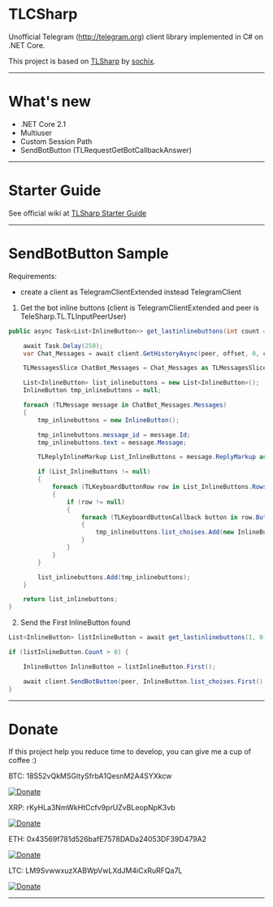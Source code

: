 # TLCSharp

Unofficial Telegram (http://telegram.org) client library implemented in C# on .NET Core.

This project is based on [TLSharp](https://github.com/sochix/TLSharp) by [sochix](https://github.com/sochix).

-------------------------------

# What's new
- .NET Core 2.1
- Multiuser
- Custom Session Path
- SendBotButton (TLRequestGetBotCallbackAnswer)

-------------------------------

# Starter Guide

See official wiki at [TLSharp Starter Guide](https://github.com/sochix/TLSharp/#starter-guide)

-------------------------------

# SendBotButton Sample

Requirements:
- create a client as TelegramClientExtended instead TelegramClient

1) Get the bot inline buttons (client is TelegramClientExtended and peer is TeleSharp.TL.TLInputPeerUser)

```csharp
public async Task<List<InlineButton>> get_lastinlinebuttons(int count = 1, int offset = 0) {

    await Task.Delay(250);
    var Chat_Messages = await client.GetHistoryAsync(peer, offset, 0, count);

    TLMessagesSlice ChatBot_Messages = Chat_Messages as TLMessagesSlice;

    List<InlineButton> list_inlinebuttons = new List<InlineButton>();
    InlineButton tmp_inlinebuttons = null;

    foreach (TLMessage message in ChatBot_Messages.Messages)
    {
        tmp_inlinebuttons = new InlineButton();

        tmp_inlinebuttons.message_id = message.Id;
        tmp_inlinebuttons.text = message.Message;

        TLReplyInlineMarkup List_InlineButtons = message.ReplyMarkup as TLReplyInlineMarkup;

        if (List_InlineButtons != null)
        {
            foreach (TLKeyboardButtonRow row in List_InlineButtons.Rows)
            {
                if (row != null)
                {
                    foreach (TLKeyboardButtonCallback button in row.Buttons)
                    {
                        tmp_inlinebuttons.list_choises.Add(new InlineButton.Choises(_text: button.Text, _data: button.Data));
                    }
                }
            }
        }

		list_inlinebuttons.Add(tmp_inlinebuttons);
	}

	return list_inlinebuttons;
}
```

2) Send the First InlineButton found

```csharp
List<InlineButton> listInlineButton = await get_lastinlinebuttons(1, 0);

if (listInlineButton.Count > 0) {

	InlineButton InlineButton = listInlineButton.First();

	await client.SendBotButton(peer, InlineButton.list_choises.First().data, InlineButton.message_id);
}
```

-------------------------------

# Donate

If this project help you reduce time to develop, you can give me a cup of coffee :)

BTC: 18S52vQkMSGitySfrbA1QesnM2A4SYXkcw

[![Donate](https://img.shields.io/badge/Donate-Bitcoin-orange.svg)](https://blockchain.info/address/18S52vQkMSGitySfrbA1QesnM2A4SYXkcw)

XRP: rKyHLa3NmWkHtCcfv9prUZvBLeopNpK3vb

[![Donate](https://img.shields.io/badge/Donate-Ripple-orange.svg)](https://bithomp.com/explorer/rKyHLa3NmWkHtCcfv9prUZvBLeopNpK3vb)

ETH: 0x43569f781d526bafE7578DADa24053DF39D479A2

[![Donate](https://img.shields.io/badge/Donate-Ethereum-orange.svg)](https://ethplorer.io/address/0x43569f781d526bafE7578DADa24053DF39D479A2)

LTC: LM9SvwwxuzXABWpVwLXdJM4iCxRuRFQa7L

[![Donate](https://img.shields.io/badge/Donate-Litecoin-orange.svg)](https://live.blockcypher.com/ltc/address/LM9SvwwxuzXABWpVwLXdJM4iCxRuRFQa7L/)

-------------------------------
